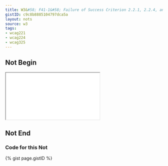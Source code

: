 ```yaml
---
title: W3&#58; F41-1&#58; Failure of Success Criterion 2.2.1, 2.2.4, and 3.2.5 due to using meta refresh with a time-out
gistID: c9c8b8885104797dca5a
layout: nots
source: w3
tags:
- wcag221
- wcag224
- wcag325
---
```


<h2 aria-describedby="{{ page.gistID }}">Not Begin</h2>
<div class="rendered-not">
<iframe seamless title="Example Page for {{ page.title }}" src="F41-1-special.html"></iframe>
</div> <!-- rendered-not -->

<h2 aria-describedby="{{ page.gistID }}">Not End</h2>

<h3 aria-describedby="{{ page.gistID }}">Code for this Not</h3>
{% gist page.gistID %}